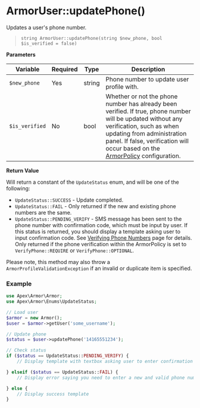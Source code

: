 
# ArmorUser::updatePhone()

Updates a user's phone number.

> `string ArmorUser::updatePhone(string $new_phone, bool $is_verified = false)`

**Parameters**

Variable | Required | Type | Description
------------- |------------- |------------- |------------- 
`$new_phone` | Yes | string | Phone number to update user profile with.
`$is_verified` | No | bool | Whether or not the phone number has already been verified.  If true, phone number will be updated without any verification, such as when updating from administration panel.  If false, verification will occur based on the [ArmorPolicy](../armorpolicy.md) configuration.


**Return Value**

Will return a constant of the `UpdateStatus` enum, and will be one of the following:

* `UpdateStatus::SUCCESS` - Update completed.
* `UpdateStatus::FAIL` - Only returned if the new and existing phone numbers are the same.
* `UpdateStatus::PENDING_VERIFY` - SMS message has been sent to the phone number with confirmation code, which must be input by user.  If this status is returned, you should display a template asking user to input confirmation code.  See [Verifying Phone Numbers](../verify_phone.md) page for details.  Only returned if the phone verification within the ArmorPolicy is set to `VerifyPhone::REQUIRE` or `VerifyPhone::OPTIONAL`.

Please note, this method may also throw a `ArmorProfileValidationException` if an invalid or duplicate item is specified.


### Example

~~~php
use Apex\Armor\Armor;
use Apex\Armor\Enums\UpdateStatus;

// Load user
$armor = new Armor();
$user = $armor->getUser('some_username');

// Update phone
$status = $user->updatePhone('14165551234');

// Check status
if ($status == UpdateStatus::PENDING_VERIFY) { 
    // Display template with textbox asking user to enter confirmation code sent via SMS

} elseif ($status == UpdateStatus::FAIL) { 
    // Display error saying you need to enter a new and valid phone number

} else { 
    // Display success template
}

~~~




